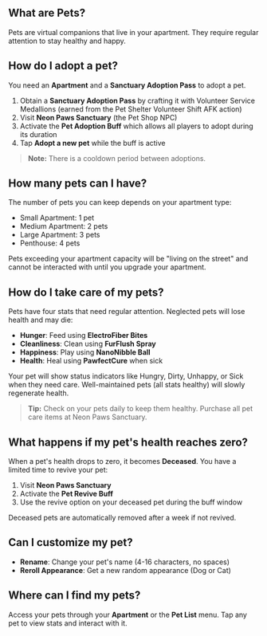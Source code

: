## What are Pets?

Pets are virtual companions that live in your apartment. They require regular attention to stay healthy and happy.

## How do I adopt a pet?

You need an **Apartment** and a **Sanctuary Adoption Pass** to adopt a pet.

1. Obtain a **Sanctuary Adoption Pass** by crafting it with Volunteer Service Medallions (earned from the Pet Shelter Volunteer Shift AFK action)
2. Visit **Neon Paws Sanctuary** (the Pet Shop NPC)
3. Activate the **Pet Adoption Buff** which allows all players to adopt during its duration
4. Tap **Adopt a new pet** while the buff is active

> **Note:** There is a cooldown period between adoptions.

## How many pets can I have?

The number of pets you can keep depends on your apartment type:

- Small Apartment: 1 pet
- Medium Apartment: 2 pets
- Large Apartment: 3 pets
- Penthouse: 4 pets

Pets exceeding your apartment capacity will be "living on the street" and cannot be interacted with until you upgrade your apartment.

## How do I take care of my pets?

Pets have four stats that need regular attention. Neglected pets will lose health and may die:

- **Hunger**: Feed using **ElectroFiber Bites**
- **Cleanliness**: Clean using **FurFlush Spray**
- **Happiness**: Play using **NanoNibble Ball**
- **Health**: Heal using **PawfectCure** when sick

Your pet will show status indicators like Hungry, Dirty, Unhappy, or Sick when they need care. Well-maintained pets (all stats healthy) will slowly regenerate health.

> **Tip:** Check on your pets daily to keep them healthy. Purchase all pet care items at Neon Paws Sanctuary.

## What happens if my pet's health reaches zero?

When a pet's health drops to zero, it becomes **Deceased**. You have a limited time to revive your pet:

1. Visit **Neon Paws Sanctuary**
2. Activate the **Pet Revive Buff**
3. Use the revive option on your deceased pet during the buff window

Deceased pets are automatically removed after a week if not revived.

## Can I customize my pet?

- **Rename**: Change your pet's name (4-16 characters, no spaces)
- **Reroll Appearance**: Get a new random appearance (Dog or Cat)

## Where can I find my pets?

Access your pets through your **Apartment** or the **Pet List** menu. Tap any pet to view stats and interact with it.
